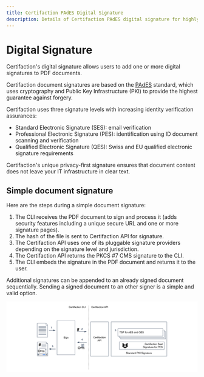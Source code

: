 ```yaml
---
title: Certifaction PAdES Digital Signature
description: Details of Certifaction PAdES digital signature for highly confidential documents
---
```


# Digital Signature

Certifaction's digital signature allows users to add one or more digital signatures to PDF documents.

Certifaction document signatures are based on the [PAdES](https://en.wikipedia.org/wiki/PAdES) standard,
which uses cryptography and Public Key Infrastructure (PKI) to provide the highest guarantee against forgery.

Certifaction uses three signature levels with increasing identity verification assurances:

- Standard Electronic Signature (SES): email verification
- Professional Electronic Signature (PES): identification using ID document scanning and verification
- Qualified Electronic Signature (QES): Swiss and EU qualified electronic signature requirements

Certifaction's unique privacy-first signature ensures that document content does not leave your
IT infrastructure in clear text.

## Simple document signature

Here are the steps during a simple document signature:

1.  The CLI receives the PDF document to sign and process it (adds security features including a unique secure URL and one or more signature
    pages).
2.  The hash of the file is sent to Certifaction API for signature.
3.  The Certifaction API uses one of its pluggable signature providers depending on the signature level and jurisdiction.
4.  The Certifaction API returns the PKCS #7 CMS signature to the CLI.
5.  The CLI embeds the signature in the PDF document and returns it to the user.

Additional signatures can be appended to an already signed document sequentially. Sending a signed document to an
other signer is a simple and valid option.

![Document signature diagram](../assets/document-signature-diagram.png)
